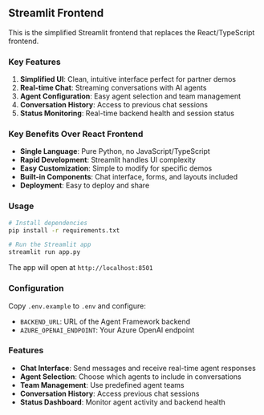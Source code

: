 ## Streamlit Frontend

This is the simplified Streamlit frontend that replaces the React/TypeScript frontend.

### Key Features

1. **Simplified UI**: Clean, intuitive interface perfect for partner demos
2. **Real-time Chat**: Streaming conversations with AI agents
3. **Agent Configuration**: Easy agent selection and team management
4. **Conversation History**: Access to previous chat sessions
5. **Status Monitoring**: Real-time backend health and session status

### Key Benefits Over React Frontend

- **Single Language**: Pure Python, no JavaScript/TypeScript
- **Rapid Development**: Streamlit handles UI complexity
- **Easy Customization**: Simple to modify for specific demos
- **Built-in Components**: Chat interface, forms, and layouts included
- **Deployment**: Easy to deploy and share

### Usage

```bash
# Install dependencies
pip install -r requirements.txt

# Run the Streamlit app
streamlit run app.py
```

The app will open at `http://localhost:8501`

### Configuration

Copy `.env.example` to `.env` and configure:
- `BACKEND_URL`: URL of the Agent Framework backend
- `AZURE_OPENAI_ENDPOINT`: Your Azure OpenAI endpoint

### Features

- **Chat Interface**: Send messages and receive real-time agent responses
- **Agent Selection**: Choose which agents to include in conversations
- **Team Management**: Use predefined agent teams
- **Conversation History**: Access previous chat sessions
- **Status Dashboard**: Monitor agent activity and backend health